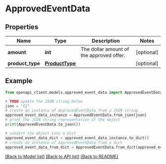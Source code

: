 # ApprovedEventData


## Properties

Name | Type | Description | Notes
------------ | ------------- | ------------- | -------------
**amount** | **int** | The dollar amount of the approved offer.  | [optional] 
**product_type** | [**ProductType**](ProductType.md) |  | [optional] 

## Example

```python
from openapi_client.models.approved_event_data import ApprovedEventData

# TODO update the JSON string below
json = "{}"
# create an instance of ApprovedEventData from a JSON string
approved_event_data_instance = ApprovedEventData.from_json(json)
# print the JSON string representation of the object
print(ApprovedEventData.to_json())

# convert the object into a dict
approved_event_data_dict = approved_event_data_instance.to_dict()
# create an instance of ApprovedEventData from a dict
approved_event_data_from_dict = ApprovedEventData.from_dict(approved_event_data_dict)
```
[[Back to Model list]](../README.md#documentation-for-models) [[Back to API list]](../README.md#documentation-for-api-endpoints) [[Back to README]](../README.md)


